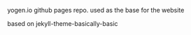 yogen.io github pages repo. used as the base for the website

based on jekyll-theme-basically-basic
